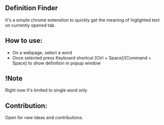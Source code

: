 ## Definition Finder
 It's a simple chrome extenstion to quickly get the meaning of higlighted text on currently opened tab.
 
## How to use:
 - On a webpage, select a word
 - Once selected press Keyboard shortcut [Ctrl + Space]/[Command + Space] to show definition in popup window

## !Note
 Right now it's limited to single word only

## Contribution:
 Open for new ideas and contributions.